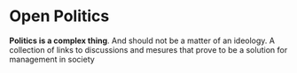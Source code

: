 # Open Politics
**Politics is a complex thing**. And should not be a matter of an ideology. A collection of links to discussions and mesures that prove to be a solution for management in society
